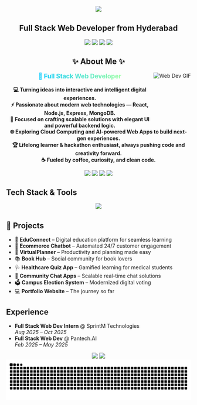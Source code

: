 <!-- Dynamic animated header -->
<div align="center">
  <img src="https://capsule-render.vercel.app/api?type=waving&color=gradient&height=200&section=header&text=Srinath%20Potharaju&fontSize=60&animation=fadeIn" />
</div>

<h2 align="center"> Full Stack Web Developer from Hyderabad</h2>

<p align="center">
  <a href="https://www.linkedin.com/in/srinath-potharaju/" target="_blank"><img src="https://img.shields.io/static/v1?message=LinkedIn&logo=linkedin&label=&color=0077B5&logoColor=white&labelColor=&style=for-the-badge" height="28"/></a>
  <a href="mailto:sri.nxth@yahoo.com" target="_blank"><img src="https://img.shields.io/static/v1?message=Email&logo=gmail&label=&color=D14836&logoColor=white&labelColor=&style=for-the-badge" height="28" /></a>
  <a href="https://www.instagram.com/sri.nxthh" target="_blank"><img src="https://img.shields.io/static/v1?message=Instagram&logo=instagram&label=&color=E4405F&logoColor=white&labelColor=&style=for-the-badge" height="28" /></a>
  <a href="https://discord.com/users/sriinathh" target="_blank"><img src="https://img.shields.io/static/v1?message=Discord&logo=discord&label=&color=7289DA&logoColor=white&labelColor=&style=for-the-badge" height="28" /></a>
</p>

<!-- About Me Section with cool styling -->
<!-- 🌟 Stylish About Me Section -->
<h2 align="center">✨ About Me ✨</h2>

<p align="center">
  <img align="right" height="150" src="https://media.giphy.com/media/qgQUggAC3Pfv687qPC/giphy.gif" alt="Web Dev GIF" />
  <b>
  <span style="background: linear-gradient(90deg, #00C9FF, #92FE9D); -webkit-background-clip: text; color: transparent; font-size: 17px;">
  🚀 Full Stack Web Developer
  </span><br><br>
  💻 Turning ideas into interactive and intelligent digital experiences.<br>
  ⚡ Passionate about modern web technologies — <b>React, Node.js, Express, MongoDB</b>.<br>
  🎯 Focused on crafting scalable solutions with elegant UI and powerful backend logic.<br>
  🌐 Exploring <b>Cloud Computing</b> and <b>AI-powered Web Apps</b> to build next-gen experiences.<br>
  🏆 Lifelong learner & hackathon enthusiast, always pushing code and creativity forward.<br>
  ☕ Fueled by coffee, curiosity, and clean code.
  </b>
</p>

<p align="center">
  <img src="https://img.shields.io/badge/Code%20Quality-Excellent-brightgreen?style=for-the-badge&logo=visualstudiocode" />
  <img src="https://img.shields.io/badge/Stack-MERN-blue?style=for-the-badge&logo=react" />
  <img src="https://img.shields.io/badge/Focus-Full%20Stack%20Development-orange?style=for-the-badge&logo=node.js" />
  <img src="https://img.shields.io/badge/Love-Coding%20%26%20Innovation-pink?style=for-the-badge&logo=github" />
</p>



<!-- Skills & Tech Stack with modern icons -->
<h2 align="left">Tech Stack & Tools</h2>
<div align="center">
  <img src="https://skillicons.dev/icons?i=js,ts,react,nodejs,express,mongodb,python,java,cpp,html,css,mysql,postgres,docker,git,github,vercel,aws,firebase,nginx,postman" height="70" />
</div>

<!-- Project Highlights with creative emojis -->
<h2 align="left">🚩 Projects</h2>
<ul>
  <li>🌟 <b>EduConnect</b> – Digital education platform for seamless learning</li>
  <li>🤖 <b>Ecommerce Chatbot</b> – Automated 24/7 customer engagement</li>
  <li>📅 <b>VirtualPlanner</b> – Productivity and planning made easy</li>
  <li>📚 <b>Book Hub</b> – Social community for book lovers</li>
  <li>🩺 <b>Healthcare Quiz App</b> – Gamified learning for medical students</li>
  <li>💬 <b>Community Chat Apps</b> – Scalable real-time chat solutions</li>
  <li>🗳️ <b>Campus Election System</b> – Modernized digital voting</li>
  <li>💻 <b>Portfolio Website</b> – The journey so far</li>
</ul>

<!-- Work Experience Section styled as timeline -->
<h2 align="left">Experience</h2>
<ul>
  <li><b>Full Stack Web Dev Intern</b> @ SprintM Technologies <br> <i>Aug 2025 – Oct 2025</i></li>
  <li><b>Full Stack Web Dev</b> @ Pantech.AI <br> <i>Feb 2025 – May 2025</i></li>
</ul>

<!-- GitHub Stats with modern theme -->
<div align="center">
  <img src="https://github-readme-stats.vercel.app/api?username=sriinathh&show_icons=true&theme=dracula&hide_border=true" height="155"/>
  <img src="https://github-readme-stats.vercel.app/api/top-langs/?username=sriinathh&layout=compact&theme=dracula&hide_border=true" height="155"/>
</div>

<!-- Snake Animation Footer -->
<div align="center">
  <img src="https://raw.githubusercontent.com/sriinathh/snk/output/github-contribution-grid-snake.svg" alt="Snake animation" />
</div>
